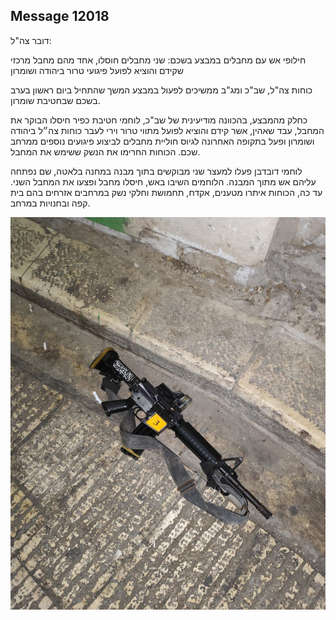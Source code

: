 ## Message 12018

דובר צה"ל:

חילופי אש עם מחבלים במבצע בשכם: שני מחבלים חוסלו, אחד מהם מחבל מרכזי שקידם והוציא לפועל פיגועי טרור ביהודה ושומרון

כוחות צה"ל, שב"כ ומג"ב ממשיכים לפעול במבצע המשך שהתחיל ביום ראשון בערב בשכם שבחטיבת שומרון. 

כחלק מהמבצע, בהכוונה מודיעינית של שב"כ, לוחמי חטיבת כפיר חיסלו הבוקר את המחבל, עבד שאהין, אשר קידם והוציא לפועל מתווי טרור וירי לעבר כוחות צה״ל ביהודה ושומרון ופעל בתקופה האחרונה לגיוס חוליית מחבלים לביצוע פיגועים נוספים ממרחב שכם. 
הכוחות החרימו את הנשק ששימש את המחבל.

לוחמי דובדבן פעלו למעצר שני מבוקשים בתוך מבנה במחנה בלאטה, שם נפתחה עליהם אש מתוך המבנה. הלוחמים השיבו באש, חיסלו מחבל ופצעו את המחבל השני.
עד כה, הכוחות איתרו מטענים, אקדח, תחמושת וחלקי נשק במרחבים אזרחים בהם בית קפה ובחנויות במרחב.

![Photo](12018/12018_photo.jpg)
